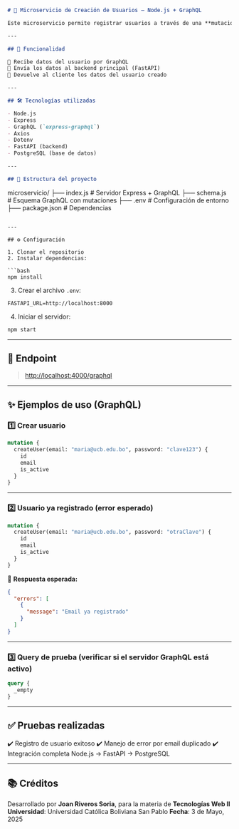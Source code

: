 ```markdown
# 🧠 Microservicio de Creación de Usuarios — Node.js + GraphQL

Este microservicio permite registrar usuarios a través de una **mutación GraphQL**. Los datos son enviados a un backend FastAPI mediante una llamada REST (`POST /users/register`), el cual los almacena en una base de datos PostgreSQL.

---

## 📌 Funcionalidad

🔹 Recibe datos del usuario por GraphQL  
🔹 Envía los datos al backend principal (FastAPI)  
🔹 Devuelve al cliente los datos del usuario creado

---

## 🛠️ Tecnologías utilizadas

- Node.js
- Express
- GraphQL (`express-graphql`)
- Axios
- Dotenv
- FastAPI (backend)
- PostgreSQL (base de datos)

---

## 📂 Estructura del proyecto

```

microservicio/
├── index.js         # Servidor Express + GraphQL
├── schema.js        # Esquema GraphQL con mutaciones
├── .env             # Configuración de entorno
├── package.json     # Dependencias

````

---

## ⚙️ Configuración

1. Clonar el repositorio  
2. Instalar dependencias:

```bash
npm install
````

3. Crear el archivo `.env`:

```
FASTAPI_URL=http://localhost:8000
```

4. Iniciar el servidor:

```bash
npm start
```

---

## 🚀 Endpoint

> [http://localhost:4000/graphql](http://localhost:4000/graphql)

---

## ✨ Ejemplos de uso (GraphQL)

### 1️⃣ Crear usuario

```graphql
mutation {
  createUser(email: "maria@ucb.edu.bo", password: "clave123") {
    id
    email
    is_active
  }
}
```

---

### 2️⃣ Usuario ya registrado (error esperado)

```graphql
mutation {
  createUser(email: "maria@ucb.edu.bo", password: "otraClave") {
    id
    email
    is_active
  }
}
```

📨 **Respuesta esperada:**

```json
{
  "errors": [
    {
      "message": "Email ya registrado"
    }
  ]
}
```

---

### 3️⃣ Query de prueba (verificar si el servidor GraphQL está activo)

```graphql
query {
  _empty
}
```

---

## ✅ Pruebas realizadas

✔️ Registro de usuario exitoso
✔️ Manejo de error por email duplicado
✔️ Integración completa Node.js → FastAPI → PostgreSQL

---

## 📚 Créditos

Desarrollado por **Joan Riveros Soria**, para la materia de **Tecnologías Web II**
**Universidad**: Universidad Católica Boliviana San Pablo
**Fecha**: 3 de Mayo, 2025
